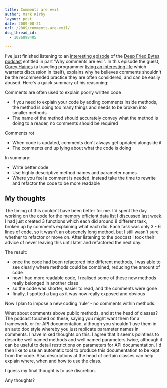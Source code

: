 ```yaml
---
title: Comments are evil
author: Mark Kirby
layout: post
date: 2009-08-21
url: /2009/comments-are-evil/
dsq_thread_id:
  - 1086898405

---
```

I've just finished listening to an [interesting episode][1] of the [Deep Fried Bytes podcast][2] entitled in part 'Why comments are evil&#8221;. In this episode the guest, [Corey Haines][3] (a traveling programmer [living an interesting life][4] which warrants discussion in itself), explains why he believes comments shouldn't be the recommended practice they are often considered, and can be easily abused. Here's a quick summary of his reasoning:

Comments are often used to explain poorly written code

* If you need to explain your code by adding comments inside methods, the method is doing too many things and needs to be broken into smaller methods
* The name of the method should accurately convey what the method is doing to a reader, no comments should be required

Comments rot

* When code is updated, comments don't always get updated alongside it
* The comments end up lying about what the code is doing

In summary:

* Write better code
* Use highly descriptive method names and parameter names
* Where you feel a comment is needed, instead take the time to rewrite and refactor the code to be more readable

## My thoughts

The timing of this couldn't have been better for me. I'd spent the day working on the code for the [memory efficient data list][5] I discussed last week. I had just created 3 functions which each did around 8 different task, broken up by comments explaining what each did. Each task was only 3 - 6 lines of code, so it wasn't an obscenely long method, but I still wasn't sure whether to refactor or move on. After listening to the podcast I took their advice of never leaving this until later and refactored the next day.

The result:

* once the code had been refactored into different methods, I was able to see clearly where methods could be combined, reducing the amount of code
* now I had more readable code, I realised some of these new methods really belonged in another class
* so the code was shorter, easier to read, and the comments were gone
* finally, I spotted a bug as it was now really exposed and obvious

Now I plan to impose a new coding 'rule' - no comments within methods.

What about comments above public methods, and at the head of classes? The podcast touched on these, saying you might want them for a framework, or for API documentation, although you shouldn't use them in an auto doc style whereby you just replicate parameter names in comments. I have mixed thoughts on this. I agree that it seems pointless to describe well named methods and well named parameters twice, although it can be useful to detail restrictions on parameters for API documentation. I'd then like to use an automatic tool to produce this documentation to be kept from the code. Also descriptions at the head of certain classes can help explain where, when and how to use the class.

I guess my final thought is to use discretion.

Any thoughts?

 [1]: http://deepfriedbytes.com/podcast/episode-35-why-comments-are-evil-and-pair-programming-with-corey-haines/
 [2]: http://deepfriedbytes.com/
 [3]: http://www.coreyhaines.com/
 [4]: http://programmingtour.blogspot.com/
 [5]: /2009/optimising-visual-components-for-flash-mobile/